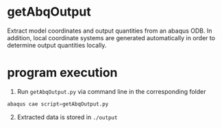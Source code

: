 # getAbqOutput
Extract model coordinates and output quantities from an abaqus ODB. In addition, local coordinate systems are generated automatically in order to determine output quantities locally.


# program execution
1. Run `getAbqOutput.py` via command line in the corresponding folder
````python
abaqus cae script=getAbqOutput.py
````
2. Extracted data is stored in `./output`

